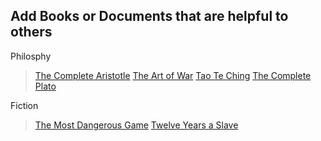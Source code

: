 ## Add Books or Documents that are helpful to others
Philosphy
>[The Complete Aristotle](Philosophy/the_complete_Aristotle.epub)
>[The Art of War](Philosophy/the_art_of_war.epub)
>[Tao Te Ching](Philosophy/Laozi_tao_te_ching.epub)
>[The Complete Plato](Philosophy/the_complete_plato.epub)


Fiction
>[The Most Dangerous Game](Fiction/Richard_connell_the_most_dangerous_game.epub)
>[Twelve Years a Slave](Fiction/Solomon_Northup_Twelve_Years_a_Slave.epub)
